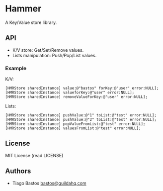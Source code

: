 # Hammer #

A Key/Value store library.

## API ##

* K/V store: Get/Set/Remove values.
* Lists manipulation: Push/Pop/List values.  

### Example ###

K/V:

    [HMRStore sharedInstance] value:@"bastos" forKey:@"user" error:NULL];
    [HMRStore sharedInstance] valueforKey:@"user" error:NULL];
    [HMRStore sharedInstance] removeValueForKey:@"user" error:NULL];

Lists:

    [HMRStore sharedInstance] pushValue:@"1" toList:@"test" error:NULL];
    [HMRStore sharedInstance] pushValue:@"2" toList:@"test" error:NULL];    
    [HMRStore sharedInstance] popValueFromList:@"test" error:NULL];
    [HMRStore sharedInstance] valuesFromList:@"test" error:NULL];

## License ##

MIT License (read LICENSE)

## Authors ##

* Tiago Bastos <bastos@guildahq.com>